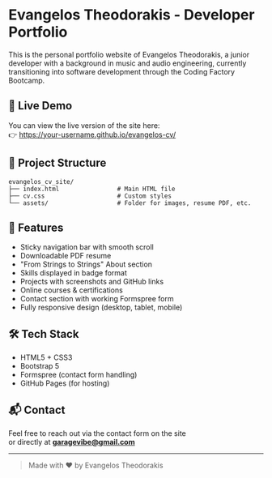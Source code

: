 # Evangelos Theodorakis - Developer Portfolio

This is the personal portfolio website of Evangelos Theodorakis, a junior developer with a background in music and audio engineering, currently transitioning into software development through the Coding Factory Bootcamp.

## 🔗 Live Demo

You can view the live version of the site here:  
👉 https://your-username.github.io/evangelos-cv/

## 📁 Project Structure

```
evangelos_cv_site/
├── index.html                # Main HTML file
├── cv.css                    # Custom styles
└── assets/                   # Folder for images, resume PDF, etc.
```

## 📌 Features

- Sticky navigation bar with smooth scroll
- Downloadable PDF resume
- "From Strings to Strings" About section
- Skills displayed in badge format
- Projects with screenshots and GitHub links
- Online courses & certifications
- Contact section with working Formspree form
- Fully responsive design (desktop, tablet, mobile)

## 🛠 Tech Stack

- HTML5 + CSS3
- Bootstrap 5
- Formspree (contact form handling)
- GitHub Pages (for hosting)

## 📬 Contact

Feel free to reach out via the contact form on the site  
or directly at **garagevibe@gmail.com**

---

> Made with ❤️ by Evangelos Theodorakis